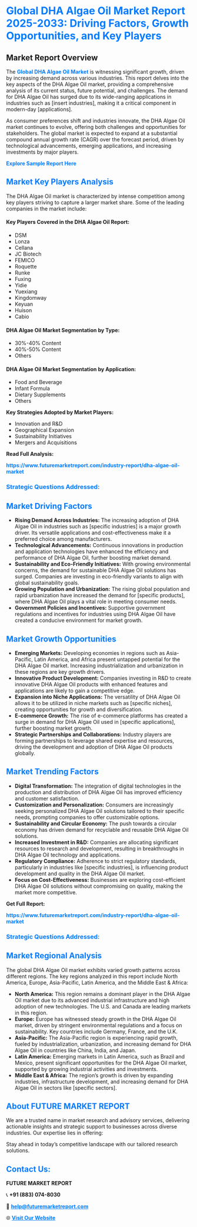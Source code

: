 <h1 style="color: #007BFF;">Global DHA Algae Oil Market Report 2025-2033: Driving Factors, Growth Opportunities, and Key Players</h1>

<section id="overview">
<h2>Market Report Overview</h2>
<p>The <a href="https://www.futuremarketreport.com/industry-report/dha-algae-oil-market" style="color: #007BFF; text-decoration: none;"><strong>Global DHA Algae Oil Market</strong></a> is witnessing significant growth, driven by increasing demand across various industries. This report delves into the key aspects of the DHA Algae Oil market, providing a comprehensive analysis of its current status, future potential, and challenges. The demand for DHA Algae Oil has surged due to its wide-ranging applications in industries such as [insert industries], making it a critical component in modern-day [applications].</p>
<p>As consumer preferences shift and industries innovate, the DHA Algae Oil market continues to evolve, offering both challenges and opportunities for stakeholders. The global market is expected to expand at a substantial compound annual growth rate (CAGR) over the forecast period, driven by technological advancements, emerging applications, and increasing investments by major players.</p>
</section>

<section id="overview">
<p><a href="https://www.futuremarketreport.com/request-sample/reportId=106247" style="color: #007BFF; text-decoration: none;"><strong>Explore Sample Report Here</strong></a></p>
</section>

<section id="key-players">
<h2 style="color: #007BFF;">Market Key Players Analysis</h2>
<p>The DHA Algae Oil market is characterized by intense competition among key players striving to capture a larger market share. Some of the leading companies in the market include:</p>
<h4>Key Players Covered in the DHA Algae Oil Report:</h4>
<ul><li>DSM</li><li>Lonza</li><li>Cellana</li><li>JC Biotech</li><li>FEMICO</li><li>Roquette</li><li>Runke</li><li>Fuxing</li><li>Yidie</li><li>Yuexiang</li><li>Kingdomway</li><li>Keyuan</li><li>Huison</li><li>Cabio</li></ul>
<h4>DHA Algae Oil Market Segmentation by Type:</h4>
<ul><li>30%-40% Content</li><li>40%-50% Content</li><li>Others</li></ul>

<h4>DHA Algae Oil Market Segmentation by Application:</h4>
<ul><li>Food and Beverage</li><li>Infant Formula</li><li>Dietary Supplements</li><li>Others</li></ul>
<p><strong>Key Strategies Adopted by Market Players:</strong></p>
<ul>
<li>Innovation and R&D</li>
<li>Geographical Expansion</li>
<li>Sustainability Initiatives</li>
<li>Mergers and Acquisitions</li>
</ul>
</section>

<section>
<p><strong>Read Full Analysis: </strong></p><a href="https://www.futuremarketreport.com/industry-report/dha-algae-oil-market" style="color: #007BFF; text-decoration: none;"><strong>https://www.futuremarketreport.com/industry-report/dha-algae-oil-market</strong></a>
<h3 style="color: #007BFF;">Strategic Questions Addressed:</h3>
</section>

<section id="driving-factors">
<h2 style="color: #007BFF;">Market Driving Factors</h2>
<ul>
<li><strong>Rising Demand Across Industries:</strong> The increasing adoption of DHA Algae Oil in industries such as [specific industries] is a major growth driver. Its versatile applications and cost-effectiveness make it a preferred choice among manufacturers.</li>
<li><strong>Technological Advancements:</strong> Continuous innovations in production and application technologies have enhanced the efficiency and performance of DHA Algae Oil, further boosting market demand.</li>
<li><strong>Sustainability and Eco-Friendly Initiatives:</strong> With growing environmental concerns, the demand for sustainable DHA Algae Oil solutions has surged. Companies are investing in eco-friendly variants to align with global sustainability goals.</li>
<li><strong>Growing Population and Urbanization:</strong> The rising global population and rapid urbanization have increased the demand for [specific products], where DHA Algae Oil plays a vital role in meeting consumer needs.</li>
<li><strong>Government Policies and Incentives:</strong> Supportive government regulations and incentives for industries using DHA Algae Oil have created a conducive environment for market growth.</li>
</ul>
</section>

<section id="growth-opportunities">
<h2 style="color: #007BFF;">Market Growth Opportunities</h2>
<ul>
<li><strong>Emerging Markets:</strong> Developing economies in regions such as Asia-Pacific, Latin America, and Africa present untapped potential for the DHA Algae Oil market. Increasing industrialization and urbanization in these regions are key growth drivers.</li>
<li><strong>Innovative Product Development:</strong> Companies investing in R&D to create innovative DHA Algae Oil products with enhanced features and applications are likely to gain a competitive edge.</li>
<li><strong>Expansion into Niche Applications:</strong> The versatility of DHA Algae Oil allows it to be utilized in niche markets such as [specific niches], creating opportunities for growth and diversification.</li>
<li><strong>E-commerce Growth:</strong> The rise of e-commerce platforms has created a surge in demand for DHA Algae Oil used in [specific applications], further boosting market growth.</li>
<li><strong>Strategic Partnerships and Collaborations:</strong> Industry players are forming partnerships to leverage shared expertise and resources, driving the development and adoption of DHA Algae Oil products globally.</li>
</ul>
</section>

<section id="trending-factors">
<h2 style="color: #007BFF;">Market Trending Factors</h2>
<ul>
<li><strong>Digital Transformation:</strong> The integration of digital technologies in the production and distribution of DHA Algae Oil has improved efficiency and customer satisfaction.</li>
<li><strong>Customization and Personalization:</strong> Consumers are increasingly seeking personalized DHA Algae Oil solutions tailored to their specific needs, prompting companies to offer customizable options.</li>
<li><strong>Sustainability and Circular Economy:</strong> The push towards a circular economy has driven demand for recyclable and reusable DHA Algae Oil solutions.</li>
<li><strong>Increased Investment in R&D:</strong> Companies are allocating significant resources to research and development, resulting in breakthroughs in DHA Algae Oil technology and applications.</li>
<li><strong>Regulatory Compliance:</strong> Adherence to strict regulatory standards, particularly in industries like [specific industries], is influencing product development and quality in the DHA Algae Oil market.</li>
<li><strong>Focus on Cost-Effectiveness:</strong> Businesses are exploring cost-efficient DHA Algae Oil solutions without compromising on quality, making the market more competitive.</li>
</ul>
</section>

<section>
<p><strong>Get Full Report: </strong></p><a href="https://www.futuremarketreport.com/industry-report/dha-algae-oil-market" style="color: #007BFF; text-decoration: none;"><strong>https://www.futuremarketreport.com/industry-report/dha-algae-oil-market</strong></a>
<h3 style="color: #007BFF;">Strategic Questions Addressed:</h3>
</section>


<section id="regional-analysis">
<h2 style="color: #007BFF;">Market Regional Analysis</h2>
<p>The global DHA Algae Oil market exhibits varied growth patterns across different regions. The key regions analyzed in this report include North America, Europe, Asia-Pacific, Latin America, and the Middle East & Africa:</p>
<ul>
<li><strong>North America:</strong> This region remains a dominant player in the DHA Algae Oil market due to its advanced industrial infrastructure and high adoption of new technologies. The U.S. and Canada are leading markets in this region.</li>
<li><strong>Europe:</strong> Europe has witnessed steady growth in the DHA Algae Oil market, driven by stringent environmental regulations and a focus on sustainability. Key countries include Germany, France, and the U.K.</li>
<li><strong>Asia-Pacific:</strong> The Asia-Pacific region is experiencing rapid growth, fueled by industrialization, urbanization, and increasing demand for DHA Algae Oil in countries like China, India, and Japan.</li>
<li><strong>Latin America:</strong> Emerging markets in Latin America, such as Brazil and Mexico, present significant opportunities for the DHA Algae Oil market, supported by growing industrial activities and investments.</li>
<li><strong>Middle East & Africa:</strong> The region’s growth is driven by expanding industries, infrastructure development, and increasing demand for DHA Algae Oil in sectors like [specific sectors].</li>
</ul>
</section>

<footer>
<h2 style="color: #007BFF;">About FUTURE MARKET REPORT</h2>
<p>We are a trusted name in market research and advisory services, delivering actionable insights and strategic support to businesses across diverse industries. Our expertise lies in offering:</p>

<p>Stay ahead in today’s competitive landscape with our tailored research solutions.</p>

<h2 style="color: #007BFF;">Contact Us:</h2>
<p><strong>FUTURE MARKET REPORT</strong></p>
<p>📞 <strong>+91 (883) 074-8030</strong></p>
<p>📧 <strong><a href="mailto:help@futuremarketreport.com" style="color: #007BFF;">help@futuremarketreport.com</a></strong></p>
<p>🌐 <strong><a href="https://www.futuremarketreport.com/" style="color: #007BFF;">Visit Our Website</a></strong></p>
</footer>